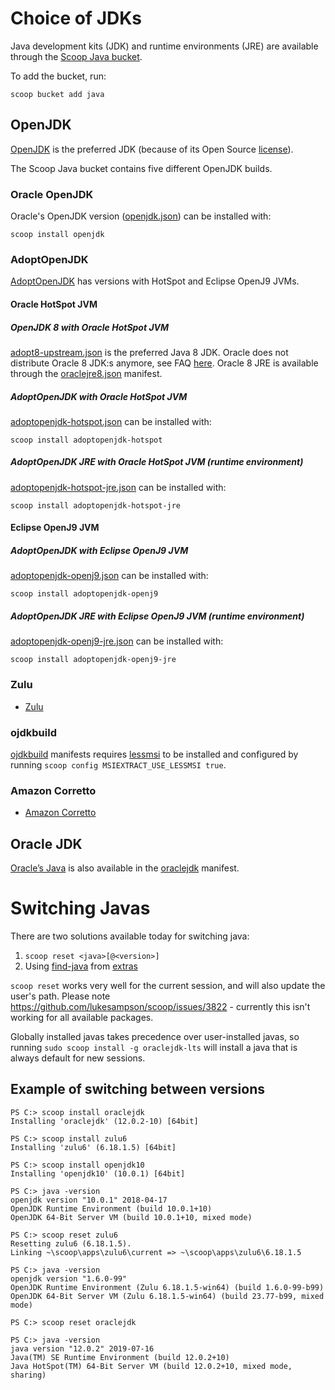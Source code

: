 # Choice of JDKs

Java development kits (JDK) and runtime environments (JRE) are available through the [Scoop Java bucket](https://github.com/scoopinstaller/java).

To add the bucket, run:
```
scoop bucket add java
```

## OpenJDK

[OpenJDK](http://openjdk.java.net) is the preferred JDK (because of its Open Source [license](http://openjdk.java.net/legal/gplv2+ce.html)).

The Scoop Java bucket contains five different OpenJDK builds.

### Oracle OpenJDK

Oracle's OpenJDK version ([openjdk.json](https://github.com/ScoopInstaller/Java/blob/master/bucket/openjdk.json)) can be installed with:

```
scoop install openjdk
```

### AdoptOpenJDK

[AdoptOpenJDK](https://adoptopenjdk.net) has versions with HotSpot and Eclipse OpenJ9 JVMs.

#### Oracle HotSpot JVM

##### OpenJDK 8 with Oracle HotSpot JVM

[adopt8-upstream.json](https://github.com/ScoopInstaller/Java/blob/master/bucket/adopt8-upstream.json) is the preferred Java 8 JDK. Oracle does not distribute Oracle 8 JDK:s anymore, see FAQ [here](https://www.oracle.com/technetwork/java/javase/overview/oracle-jdk-faqs.html). Oracle 8 JRE is available through the [oraclejre8.json](https://github.com/ScoopInstaller/Java/blob/master/bucket/oraclejre8.json) manifest.

##### AdoptOpenJDK with Oracle HotSpot JVM

[adoptopenjdk-hotspot.json](https://github.com/ScoopInstaller/Java/blob/master/bucket/adoptopenjdk-hotspot.json) can be installed with:

```
scoop install adoptopenjdk-hotspot
```

##### AdoptOpenJDK JRE with Oracle HotSpot JVM (runtime environment)

[adoptopenjdk-hotspot-jre.json](https://github.com/ScoopInstaller/Java/blob/master/bucket/adoptopenjdk-hotspot-jre.json) can be installed with:

```
scoop install adoptopenjdk-hotspot-jre
```

#### Eclipse OpenJ9 JVM

##### AdoptOpenJDK with Eclipse OpenJ9 JVM

[adoptopenjdk-openj9.json](https://github.com/ScoopInstaller/Java/blob/master/bucket/adoptopenjdk-openj9.json) can be installed with:

```
scoop install adoptopenjdk-openj9
```

##### AdoptOpenJDK JRE with Eclipse OpenJ9 JVM (runtime environment)

[adoptopenjdk-openj9-jre.json](https://github.com/ScoopInstaller/Java/blob/master/bucket/adoptopenjdk-openj9-jre.json) can be installed with:

```
scoop install adoptopenjdk-openj9-jre
```


### Zulu

- [Zulu](https://www.azul.com/products/zulu-and-zulu-enterprise)


### ojdkbuild

[ojdkbuild](https://github.com/ojdkbuild/ojdkbuild) manifests requires [lessmsi](https://github.com/ScoopInstaller/Main/blob/master/bucket/lessmsi.json) to be installed and configured by running `scoop config MSIEXTRACT_USE_LESSMSI true`.

### Amazon Corretto

- [Amazon Corretto](https://aws.amazon.com/corretto)


## Oracle JDK

[Oracle’s Java](https://www.oracle.com/technetwork/java/index.html) is also available in the [oraclejdk](https://github.com/ScoopInstaller/Java/blob/master/bucket/oraclejdk.json) manifest.


# Switching Javas

There are two solutions available today for switching java:

1. `scoop reset <java>[@<version>]`
2. Using [find-java](https://github.com/lukesampson/scoop-extras/blob/master/bucket/find-java.json) from [extras](https://github.com/lukesampson/scoop-extras)

`scoop reset` works very well for the current session, and will also update the user's path. Please note https://github.com/lukesampson/scoop/issues/3822 - currently this isn't working for all available packages.

Globally installed javas takes precedence over user-installed javas, so running `sudo scoop install -g oraclejdk-lts` will install a java that is always default for new sessions.


## Example of switching between versions

```
PS C:> scoop install oraclejdk
Installing 'oraclejdk' (12.0.2-10) [64bit]

PS C:> scoop install zulu6
Installing 'zulu6' (6.18.1.5) [64bit]

PS C:> scoop install openjdk10
Installing 'openjdk10' (10.0.1) [64bit]

PS C:> java -version
openjdk version "10.0.1" 2018-04-17
OpenJDK Runtime Environment (build 10.0.1+10)
OpenJDK 64-Bit Server VM (build 10.0.1+10, mixed mode)

PS C:> scoop reset zulu6
Resetting zulu6 (6.18.1.5).
Linking ~\scoop\apps\zulu6\current => ~\scoop\apps\zulu6\6.18.1.5

PS C:> java -version
openjdk version "1.6.0-99"
OpenJDK Runtime Environment (Zulu 6.18.1.5-win64) (build 1.6.0-99-b99)
OpenJDK 64-Bit Server VM (Zulu 6.18.1.5-win64) (build 23.77-b99, mixed mode)

PS C:> scoop reset oraclejdk

PS C:> java -version
java version "12.0.2" 2019-07-16
Java(TM) SE Runtime Environment (build 12.0.2+10)
Java HotSpot(TM) 64-Bit Server VM (build 12.0.2+10, mixed mode, sharing)
```
